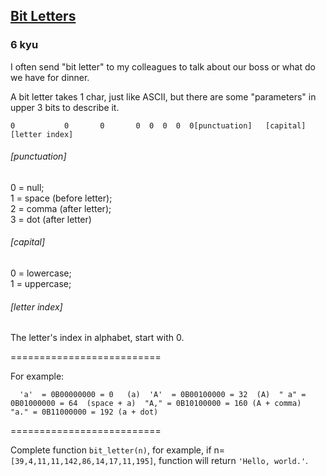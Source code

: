 <h2><a href=https://www.codewars.com/kata/580f5818a88b4a5b2500061d/train/python target="_blank">Bit Letters</a></h2><h3>6 kyu</h3><p>I often send "bit letter" to my colleagues to talk about our boss or what do we have for dinner.</p><p>A bit letter takes 1 char, just like ASCII, but there are some "parameters" in upper 3 bits to describe it.</p><pre><code>0           0       0       0  0  0  0  0[punctuation]   [capital]   [letter index]</code></pre><h6 id="punctuation">[punctuation]</h6><p>0 = null;<br>1 = space (before letter);<br>2 = comma (after letter);<br>3 = dot (after letter)</p><h6 id="capital">[capital]</h6><p>0 = lowercase;<br>1 = uppercase;</p><h6 id="letter-index">[letter index]</h6><p>  The letter's index in alphabet, start with 0.</p><p>==========================</p><p>For example:</p><pre><code>  'a'  = 0B00000000 = 0   (a)  'A'  = 0B00100000 = ‭32‬  (A)  " a" = 0B01000000 = 64  (space + a)  "A," = 0B10100000 = ‭160‬ (A + comma)  "a." = 0B11000000 = ‭192‬ (a + dot)</code></pre><p>==========================</p><p>Complete function <code>bit_letter(n)</code>, for example, if n=<code>[39,4,11,11,142,86,14,17,11,195]</code>,  function will return <code>'Hello, world.'</code>.</p>